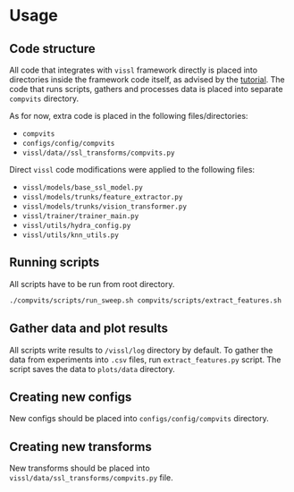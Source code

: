 # Usage
## Code structure
All code that integrates with `vissl` framework directly is placed into directories inside the framework code itself, as advised by the [tutorial](`https://vissl.readthedocs.io/en/v0.1.5/extend_modules/data_transforms.html`). The code that runs scripts, gathers and processes data is placed into separate `compvits` directory.

As for now, extra code is placed in the following files/directories:
 - `compvits`
 - `configs/config/compvits`
 - `vissl/data//ssl_transforms/compvits.py`

Direct `vissl` code modifications were applied to the following files:
 - `vissl/models/base_ssl_model.py`
 - `vissl/models/trunks/feature_extractor.py`
 - `vissl/models/trunks/vision_transformer.py`
 - `vissl/trainer/trainer_main.py`
 - `vissl/utils/hydra_config.py`
 - `vissl/utils/knn_utils.py`


## Running scripts
All scripts have to be run from root directory.
```bash
./compvits/scripts/run_sweep.sh compvits/scripts/extract_features.sh 
```

## Gather data and plot results
All scripts write results to `/vissl/log` directory by default. To gather the data from experiments into `.csv` files, run `extract_features.py` script.
The script saves the data to `plots/data` directory.

## Creating new configs
New configs should be placed into `configs/config/compvits` directory.

## Creating new transforms
New transforms should be placed into `vissl/data/ssl_transforms/compvits.py` file.